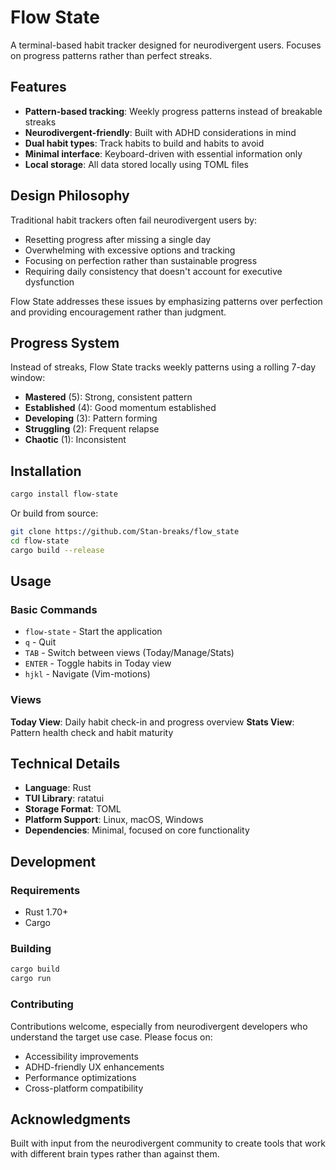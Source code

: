 # Flow State

A terminal-based habit tracker designed for neurodivergent users. Focuses on progress patterns rather than perfect streaks.

## Features

- **Pattern-based tracking**: Weekly progress patterns instead of breakable streaks
- **Neurodivergent-friendly**: Built with ADHD considerations in mind
- **Dual habit types**: Track habits to build and habits to avoid
- **Minimal interface**: Keyboard-driven with essential information only
- **Local storage**: All data stored locally using TOML files

## Design Philosophy

Traditional habit trackers often fail neurodivergent users by:
- Resetting progress after missing a single day
- Overwhelming with excessive options and tracking
- Focusing on perfection rather than sustainable progress
- Requiring daily consistency that doesn't account for executive dysfunction

Flow State addresses these issues by emphasizing patterns over perfection and providing encouragement rather than judgment.

## Progress System

Instead of streaks, Flow State tracks weekly patterns using a rolling 7-day window:

- **Mastered** (5): Strong, consistent pattern
- **Established** (4): Good momentum established  
- **Developing** (3): Pattern forming
- **Struggling** (2): Frequent relapse
- **Chaotic** (1): Inconsistent

## Installation

```bash
cargo install flow-state
```

Or build from source:

```bash
git clone https://github.com/Stan-breaks/flow_state
cd flow-state
cargo build --release
```

## Usage

### Basic Commands

- `flow-state` - Start the application
- `q` - Quit
- `TAB` - Switch between views (Today/Manage/Stats)
- `ENTER` - Toggle habits in Today view
- `hjkl` - Navigate (Vim-motions)

### Views

**Today View**: Daily habit check-in and progress overview
**Stats View**: Pattern health check and habit maturity

## Technical Details

- **Language**: Rust
- **TUI Library**: ratatui
- **Storage Format**: TOML
- **Platform Support**: Linux, macOS, Windows
- **Dependencies**: Minimal, focused on core functionality

## Development

### Requirements

- Rust 1.70+
- Cargo

### Building

```bash
cargo build
cargo run
```

### Contributing

Contributions welcome, especially from neurodivergent developers who understand the target use case. Please focus on:

- Accessibility improvements
- ADHD-friendly UX enhancements
- Performance optimizations
- Cross-platform compatibility

## Acknowledgments

Built with input from the neurodivergent community to create tools that work with different brain types rather than against them.
